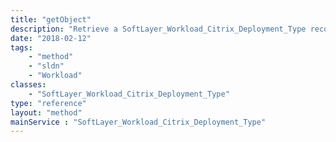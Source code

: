 ```yaml
---
title: "getObject"
description: "Retrieve a SoftLayer_Workload_Citrix_Deployment_Type record."
date: "2018-02-12"
tags:
    - "method"
    - "sldn"
    - "Workload"
classes:
    - "SoftLayer_Workload_Citrix_Deployment_Type"
type: "reference"
layout: "method"
mainService : "SoftLayer_Workload_Citrix_Deployment_Type"
---
```


